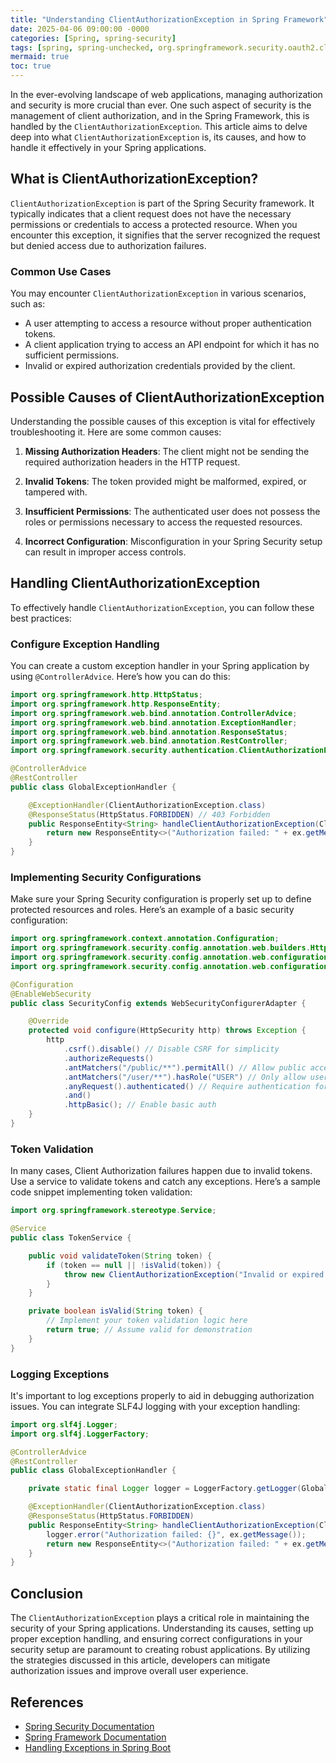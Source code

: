 ```yaml
---
title: "Understanding ClientAuthorizationException in Spring Framework"
date: 2025-04-06 09:00:00 -0000
categories: [Spring, spring-security]
tags: [spring, spring-unchecked, org.springframework.security.oauth2.client]
mermaid: true
toc: true
---
```



In the ever-evolving landscape of web applications, managing authorization and security is more crucial than ever. One such aspect of security is the management of client authorization, and in the Spring Framework, this is handled by the `ClientAuthorizationException`. This article aims to delve deep into what `ClientAuthorizationException` is, its causes, and how to handle it effectively in your Spring applications.

## What is ClientAuthorizationException?

`ClientAuthorizationException` is part of the Spring Security framework. It typically indicates that a client request does not have the necessary permissions or credentials to access a protected resource. When you encounter this exception, it signifies that the server recognized the request but denied access due to authorization failures.

### Common Use Cases

You may encounter `ClientAuthorizationException` in various scenarios, such as:
- A user attempting to access a resource without proper authentication tokens.
- A client application trying to access an API endpoint for which it has no sufficient permissions.
- Invalid or expired authorization credentials provided by the client.

## Possible Causes of ClientAuthorizationException

Understanding the possible causes of this exception is vital for effectively troubleshooting it. Here are some common causes:

1. **Missing Authorization Headers**: The client might not be sending the required authorization headers in the HTTP request.
   
2. **Invalid Tokens**: The token provided might be malformed, expired, or tampered with.

3. **Insufficient Permissions**: The authenticated user does not possess the roles or permissions necessary to access the requested resources.

4. **Incorrect Configuration**: Misconfiguration in your Spring Security setup can result in improper access controls.

## Handling ClientAuthorizationException

To effectively handle `ClientAuthorizationException`, you can follow these best practices:

### Configure Exception Handling

You can create a custom exception handler in your Spring application by using `@ControllerAdvice`. Here’s how you can do this:

```java
import org.springframework.http.HttpStatus;
import org.springframework.http.ResponseEntity;
import org.springframework.web.bind.annotation.ControllerAdvice;
import org.springframework.web.bind.annotation.ExceptionHandler;
import org.springframework.web.bind.annotation.ResponseStatus;
import org.springframework.web.bind.annotation.RestController;
import org.springframework.security.authentication.ClientAuthorizationException;

@ControllerAdvice
@RestController
public class GlobalExceptionHandler {

    @ExceptionHandler(ClientAuthorizationException.class)
    @ResponseStatus(HttpStatus.FORBIDDEN) // 403 Forbidden
    public ResponseEntity<String> handleClientAuthorizationException(ClientAuthorizationException ex) {
        return new ResponseEntity<>("Authorization failed: " + ex.getMessage(), HttpStatus.FORBIDDEN);
    }
}
```

### Implementing Security Configurations

Make sure your Spring Security configuration is properly set up to define protected resources and roles. Here’s an example of a basic security configuration:

```java
import org.springframework.context.annotation.Configuration;
import org.springframework.security.config.annotation.web.builders.HttpSecurity;
import org.springframework.security.config.annotation.web.configuration.EnableWebSecurity;
import org.springframework.security.config.annotation.web.configuration.WebSecurityConfigurerAdapter;

@Configuration
@EnableWebSecurity
public class SecurityConfig extends WebSecurityConfigurerAdapter {

    @Override
    protected void configure(HttpSecurity http) throws Exception {
        http
            .csrf().disable() // Disable CSRF for simplicity
            .authorizeRequests()
            .antMatchers("/public/**").permitAll() // Allow public access to certain endpoints
            .antMatchers("/user/**").hasRole("USER") // Only allow users with USER role
            .anyRequest().authenticated() // Require authentication for other requests
            .and()
            .httpBasic(); // Enable basic auth
    }
}
```

### Token Validation

In many cases, Client Authorization failures happen due to invalid tokens. Use a service to validate tokens and catch any exceptions. Here’s a sample code snippet implementing token validation:

```java
import org.springframework.stereotype.Service;

@Service
public class TokenService {

    public void validateToken(String token) {
        if (token == null || !isValid(token)) {
            throw new ClientAuthorizationException("Invalid or expired token");
        }
    }

    private boolean isValid(String token) {
        // Implement your token validation logic here
        return true; // Assume valid for demonstration
    }
}
```

### Logging Exceptions

It's important to log exceptions properly to aid in debugging authorization issues. You can integrate SLF4J logging with your exception handling:

```java
import org.slf4j.Logger;
import org.slf4j.LoggerFactory;

@ControllerAdvice
@RestController
public class GlobalExceptionHandler {

    private static final Logger logger = LoggerFactory.getLogger(GlobalExceptionHandler.class);

    @ExceptionHandler(ClientAuthorizationException.class)
    @ResponseStatus(HttpStatus.FORBIDDEN)
    public ResponseEntity<String> handleClientAuthorizationException(ClientAuthorizationException ex) {
        logger.error("Authorization failed: {}", ex.getMessage());
        return new ResponseEntity<>("Authorization failed: " + ex.getMessage(), HttpStatus.FORBIDDEN);
    }
}
```

## Conclusion

The `ClientAuthorizationException` plays a critical role in maintaining the security of your Spring applications. Understanding its causes, setting up proper exception handling, and ensuring correct configurations in your security setup are paramount to creating robust applications. By utilizing the strategies discussed in this article, developers can mitigate authorization issues and improve overall user experience.

## References

- [Spring Security Documentation](https://docs.spring.io/spring-security/site/docs/current/reference/html5/)
- [Spring Framework Documentation](https://spring.io/projects/spring-framework)
- [Handling Exceptions in Spring Boot](https://spring.io/guides/gs/exception-handling/)